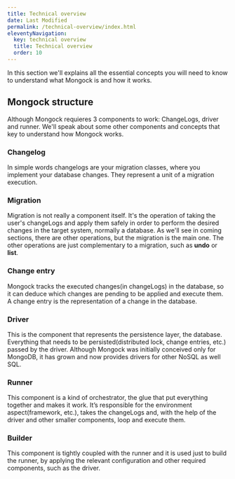 ```yaml
---
title: Technical overview
date: Last Modified 
permalink: /technical-overview/index.html
eleventyNavigation:
  key: technical overview 
  title: Technical overview
  order: 10
---
```


In this section we'll explains all the essential concepts you will need to know to understand what Mongock is and how it works. 


## Mongock structure 
Although Mongock requieres 3 components to work: ChangeLogs, driver and runner. We'll speak about some other components and concepts
that key to understand how Mongock works.

### Changelog
In simple words changelogs are your migration classes, where you implement your database changes. They represent a unit of a migration execution.

### Migration
Migration is not really a component itself. It's the operation of taking the user's changeLogs and apply them safely in order to perform the desired changes in the target system, normally a database. As we'll see in coming sections, there are other operations, but the migration is the main one. The other operations are just complementary to a migration, such as **undo** or **list**.


### Change entry
Mongock tracks the executed changes(in changeLogs) in the database, so it can deduce which changes are pending to be applied and execute them. A change entry is the representation of a change in the database.

### Driver
This is the component that represents the persistence layer, the database. Everything that needs to be persisted(distributed lock, change entries, etc.) passed by the driver.
Although Mongock was initially conceived only for MongoDB, it has grown and now provides drivers for other NoSQL as well SQL.  

### Runner
This component is a kind of orchestrator, the glue that put everything together and makes it work. It’s responsible for the environment aspect(framework, etc.), takes the changeLogs and, with the help of the driver and other smaller components, loop and execute them.

### Builder
This component is tightly coupled with the runner and it is used just to build the runner, by applying the relevant configuration and other required components, such as the driver.
